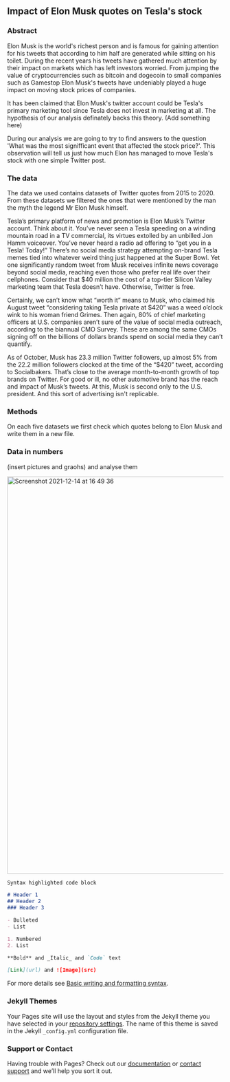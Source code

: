 ## Impact of Elon Musk quotes on Tesla's stock


### Abstract

Elon Musk is the world's richest person and is famous for gaining attention for his tweets that according to him half are generated while sitting on his toilet. During the recent years his tweets have gathered much attention by their impact on markets which has left investors worried. From jumping the value of cryptocurrencies such as bitcoin and dogecoin to small companies such as Gamestop Elon Musk's tweets have undeniably played a huge impact on moving stock prices of companies. 

It has been claimed that Elon Musk's twitter account could be Tesla's primary marketing tool since Tesla does not invest in marketing at all. The hypothesis of our analysis definately backs this theory. (Add something here)

During our analysis we are going to try to find answers to the question 'What was the most signifficant event that affected the stock price?'. This observation will tell us just how much Elon has managed to move Tesla's stock with one simple Twitter post. 




### The data

The data we used contains datasets of Twitter quotes from 2015 to 2020. From these datasets we filtered the ones that were mentioned by the man the myth the legend Mr Elon Musk himself. 

Tesla’s primary platform of news and promotion is Elon Musk’s Twitter account. Think about it. You’ve never seen a Tesla speeding on a winding mountain road in a TV commercial, its virtues extolled by an unbilled Jon Hamm voiceover. You’ve never heard a radio ad offering to “get you in a Tesla! Today!” There’s no social media strategy attempting on-brand Tesla memes tied into whatever weird thing just happened at the Super Bowl. Yet one significantly random tweet from Musk receives infinite news coverage beyond social media, reaching even those who prefer real life over their cellphones. Consider that $40 million the cost of a top-tier Silicon Valley marketing team that Tesla doesn’t have. Otherwise, Twitter is free.

Certainly, we can’t know what “worth it” means to Musk, who claimed his August tweet “considering taking Tesla private at $420” was a weed o’clock wink to his woman friend Grimes. Then again, 80% of chief marketing officers at U.S. companies aren’t sure of the value of social media outreach, according to the biannual CMO Survey. These are among the same CMOs signing off on the billions of dollars brands spend on social media they can’t quantify.

As of October, Musk has 23.3 million Twitter followers, up almost 5% from the 22.2 million followers clocked at the time of the “$420” tweet, according to Socialbakers. That’s close to the average month-to-month growth of top brands on Twitter. For good or ill, no other automotive brand has the reach and impact of Musk’s tweets. At this, Musk is second only to the U.S. president. And this sort of advertising isn't replicable. 




### Methods

On each five datasets we first check which quotes belong to Elon Musk and write them in a new file. 
### Data in numbers

(insert pictures and graohs) and analyse them

<img width="924" alt="Screenshot 2021-12-14 at 16 49 36" src="https://user-images.githubusercontent.com/92207222/146021223-c579bade-a3e1-46d7-a1e8-3c6f36700448.png">





```markdown
Syntax highlighted code block

# Header 1
## Header 2
### Header 3

- Bulleted
- List

1. Numbered
2. List

**Bold** and _Italic_ and `Code` text

[Link](url) and ![Image](src)
```

For more details see [Basic writing and formatting syntax](https://docs.github.com/en/github/writing-on-github/getting-started-with-writing-and-formatting-on-github/basic-writing-and-formatting-syntax).

### Jekyll Themes

Your Pages site will use the layout and styles from the Jekyll theme you have selected in your [repository settings](https://github.com/HassellHoff/Datastory/settings/pages). The name of this theme is saved in the Jekyll `_config.yml` configuration file.

### Support or Contact

Having trouble with Pages? Check out our [documentation](https://docs.github.com/categories/github-pages-basics/) or [contact support](https://support.github.com/contact) and we’ll help you sort it out.
